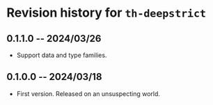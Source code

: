 # Revision history for `th-deepstrict`

## 0.1.1.0 -- 2024/03/26

* Support data and type families. 

## 0.1.0.0 -- 2024/03/18

* First version. Released on an unsuspecting world.
